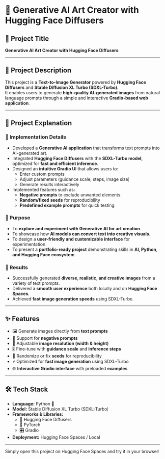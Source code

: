 # 🎨 Generative AI Art Creator with Hugging Face Diffusers

## 📌 Project Title
**Generative AI Art Creator with Hugging Face Diffusers**

---

## 📝 Project Description
This project is a **Text-to-Image Generator** powered by **Hugging Face Diffusers** and **Stable Diffusion XL Turbo (SDXL-Turbo)**.  
It enables users to generate **high-quality AI-generated images** from natural language prompts through a simple and interactive **Gradio-based web application**.  

---

## 🧾 Project Explanation

### 🔹 Implementation Details
- Developed a **Generative AI application** that transforms text prompts into AI-generated art.  
- Integrated **Hugging Face Diffusers** with the **SDXL-Turbo model**, optimized for **fast and efficient inference**.  
- Designed an **intuitive Gradio UI** that allows users to:
  - Enter custom prompts
  - Adjust parameters (guidance scale, steps, image size)
  - Generate results interactively  
- Implemented features such as:
  - **Negative prompts** to exclude unwanted elements  
  - **Random/fixed seeds** for reproducibility  
  - **Predefined example prompts** for quick testing  

### 🔹 Purpose
- To **explore and experiment with Generative AI for art creation**.  
- To showcase how **AI models can convert text into creative visuals**.  
- To design a **user-friendly and customizable interface** for experimentation.  
- To present a **portfolio-ready project** demonstrating skills in **AI, Python, and Hugging Face ecosystem**.  

### 🔹 Results
- Successfully generated **diverse, realistic, and creative images** from a variety of text prompts.  
- Delivered a **smooth user experience** both locally and on **Hugging Face Spaces**.  
- Achieved **fast image generation speeds** using SDXL-Turbo.  

---

## ✨ Features
- 🖼️ Generate images directly from **text prompts**  
- 🎨 Support for **negative prompts**  
- 📐 Adjustable **image resolution (width & height)**  
- 🎚️ Fine-tune with **guidance scale** and **inference steps**  
- 🎲 Randomize or fix **seeds** for reproducibility  
- ⚡ Optimized for **fast image generation** using SDXL-Turbo  
- 🌐 **Interactive Gradio interface** with preloaded **examples**  

---

## 🛠️ Tech Stack
- **Language:** Python 🐍  
- **Model:** Stable Diffusion XL Turbo (SDXL-Turbo)  
- **Frameworks & Libraries:**  
  - 🤗 Hugging Face Diffusers  
  - 🧠 PyTorch  
  - 🎛️ Gradio  
- **Deployment:** Hugging Face Spaces / Local  

---

Simply open this project on Hugging Face Spaces and try it in your browser!
